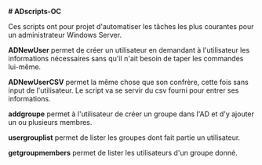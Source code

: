 ﻿**# ADscripts-OC**

Ces scripts ont pour projet d'automatiser les tâches les plus courantes pour un administrateur Windows Server.

**ADNewUser** permet de créer un utilisateur en demandant à l'utilisateur les informations nécessaires sans qu'il n'ait besoin de taper les commandes lui-même.

**ADNewUserCSV** permet la même chose que son confrère, cette fois sans input de l'utilisateur. Le script va se servir du csv fourni pour entrer ses informations.

**addgroupe** permet à l'utilisateur de créer un groupe dans l'AD et d'y ajouter un ou plusieurs membres.  

**usergrouplist** permet de lister les groupes dont fait partie un utilisateur.

**getgroupmembers** permet de lister les utilisateurs d'un groupe donné.

